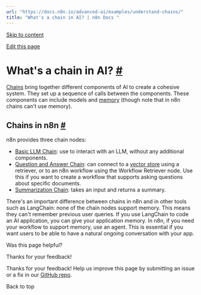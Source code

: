 ```yaml
---
url: "https://docs.n8n.io/advanced-ai/examples/understand-chains/"
title: "What's a chain in AI? | n8n Docs "
---
```


[Skip to content](https://docs.n8n.io/advanced-ai/examples/understand-chains/#whats-a-chain-in-ai)

[Edit this page](https://github.com/n8n-io/n8n-docs/edit/main/docs/advanced-ai/examples/understand-chains.md "Edit this page")

# What's a chain in AI? [\#](https://docs.n8n.io/advanced-ai/examples/understand-chains/\#whats-a-chain-in-ai "Permanent link")

[Chains](https://docs.n8n.io/glossary/#ai-chain) bring together different components of AI to create a cohesive system. They set up a sequence of calls between the components. These components can include models and [memory](https://docs.n8n.io/glossary/#ai-memory) (though note that in n8n chains can't use memory).

## Chains in n8n [\#](https://docs.n8n.io/advanced-ai/examples/understand-chains/\#chains-in-n8n "Permanent link")

n8n provides three chain nodes:

- [Basic LLM Chain](https://docs.n8n.io/integrations/builtin/cluster-nodes/root-nodes/n8n-nodes-langchain.chainllm/): use to interact with an LLM, without any additional components.
- [Question and Answer Chain](https://docs.n8n.io/integrations/builtin/cluster-nodes/root-nodes/n8n-nodes-langchain.chainretrievalqa/): can connect to a [vector store](https://docs.n8n.io/glossary/#ai-vector-store) using a retriever, or to an n8n workflow using the Workflow Retriever node. Use this if you want to create a workflow that supports asking questions about specific documents.
- [Summarization Chain](https://docs.n8n.io/integrations/builtin/cluster-nodes/root-nodes/n8n-nodes-langchain.chainsummarization/): takes an input and returns a summary.

There's an important difference between chains in n8n and in other tools such as LangChain: none of the chain nodes support memory. This means they can't remember previous user queries. If you use LangChain to code an AI application, you can give your application memory. In n8n, if you need your workflow to support memory, use an agent. This is essential if you want users to be able to have a natural ongoing conversation with your app.

Was this page helpful?






Thanks for your feedback!






Thanks for your feedback! Help us improve this page by submitting an issue or a fix in our [GitHub repo](https://github.com/n8n-io/n8n-docs).


Back to top